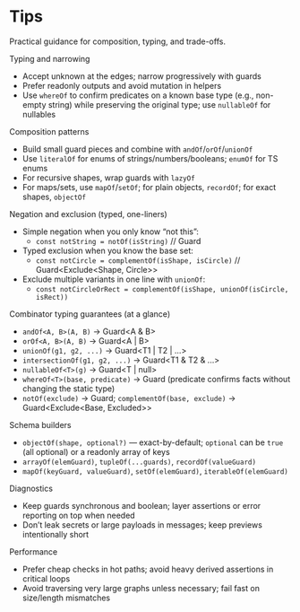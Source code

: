 # Tips

Practical guidance for composition, typing, and trade-offs.

Typing and narrowing
- Accept unknown at the edges; narrow progressively with guards
- Prefer readonly outputs and avoid mutation in helpers
- Use `whereOf` to confirm predicates on a known base type (e.g., non-empty string) while preserving the original type; use `nullableOf` for nullables

Composition patterns
- Build small guard pieces and combine with `andOf`/`orOf`/`unionOf`
- Use `literalOf` for enums of strings/numbers/booleans; `enumOf` for TS enums
- For recursive shapes, wrap guards with `lazyOf`
- For maps/sets, use `mapOf`/`setOf`; for plain objects, `recordOf`; for exact shapes, `objectOf`

Negation and exclusion (typed, one-liners)
- Simple negation when you only know “not this”:
  - `const notString = notOf(isString)` // Guard<unknown>
- Typed exclusion when you know the base set:
  - `const notCircle = complementOf(isShape, isCircle)` // Guard<Exclude<Shape, Circle>>
- Exclude multiple variants in one line with `unionOf`:
  - `const notCircleOrRect = complementOf(isShape, unionOf(isCircle, isRect))`

Combinator typing guarantees (at a glance)
- `andOf<A, B>(A, B)` → Guard<A & B>
- `orOf<A, B>(A, B)` → Guard<A | B>
- `unionOf(g1, g2, ...)` → Guard<T1 | T2 | ...>
- `intersectionOf(g1, g2, ...)` → Guard<T1 & T2 & ...>
- `nullableOf<T>(g)` → Guard<T | null>
- `whereOf<T>(base, predicate)` → Guard<T> (predicate confirms facts without changing the static type)
- `notOf(exclude)` → Guard<unknown>; `complementOf(base, exclude)` → Guard<Exclude<Base, Excluded>>

Schema builders
- `objectOf(shape, optional?)` — exact-by-default; `optional` can be `true` (all optional) or a readonly array of keys
- `arrayOf(elemGuard)`, `tupleOf(...guards)`, `recordOf(valueGuard)`
- `mapOf(keyGuard, valueGuard)`, `setOf(elemGuard)`, `iterableOf(elemGuard)`

Diagnostics
- Keep guards synchronous and boolean; layer assertions or error reporting on top when needed
- Don’t leak secrets or large payloads in messages; keep previews intentionally short

Performance
- Prefer cheap checks in hot paths; avoid heavy derived assertions in critical loops
- Avoid traversing very large graphs unless necessary; fail fast on size/length mismatches